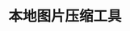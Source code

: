 # 本地图片压缩工具

<script setup>
  import { ImageCompression } from '../components'
</script>

<ImageCompression/>